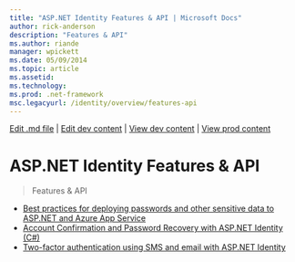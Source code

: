 ```yaml
---
title: "ASP.NET Identity Features & API | Microsoft Docs"
author: rick-anderson
description: "Features & API"
ms.author: riande
manager: wpickett
ms.date: 05/09/2014
ms.topic: article
ms.assetid: 
ms.technology: 
ms.prod: .net-framework
msc.legacyurl: /identity/overview/features-api
---
```

[Edit .md file](C:\Projects\msc\dev\Msc.Www\Web.ASP\App_Data\github\identity\overview\index.md) | [Edit dev content](http://www.aspdev.net/umbraco#/content/content/edit/57671) | [View dev content](http://docs.aspdev.net/tutorials/identity/overview/features-api/index.html) | [View prod content](http://www.asp.net/identity/overview/features-api)

ASP.NET Identity Features & API
====================
> Features & API


- [Best practices for deploying passwords and other sensitive data to ASP.NET and Azure App Service](best-practices-for-deploying-passwords-and-other-sensitive-data-to-aspnet-and-azure.md)
- [Account Confirmation and Password Recovery with ASP.NET Identity (C#)](account-confirmation-and-password-recovery-with-aspnet-identity.md)
- [Two-factor authentication using SMS and email with ASP.NET Identity](two-factor-authentication-using-sms-and-email-with-aspnet-identity.md)